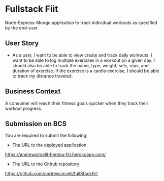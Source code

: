 # Fullstack Fiit

Node-Express-Mongo application to track individual workouts as specified by the end-user.

## User Story

* As a user, I want to be able to view create and track daily workouts. I want to be able to log multiple exercises in a workout on a given day. I should also be able to track the name, type, weight, sets, reps, and duration of exercise. If the exercise is a cardio exercise, I should be able to track my distance traveled.

## Business Context

A consumer will reach their fitness goals quicker when they track their workout progress.

## Submission on BCS

You are required to submit the following:

* The URL to the deployed application

https://andrewcircelli-heroku-fiit.herokuapp.com/

* The URL to the Github repository

https://github.com/andrewcircelli/fullStackFiit

